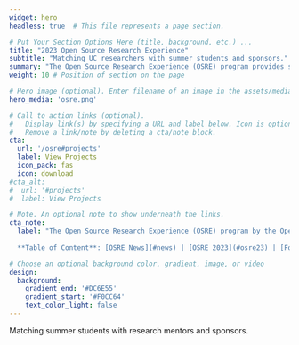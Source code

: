 ```yaml
---
widget: hero
headless: true  # This file represents a page section.

# Put Your Section Options Here (title, background, etc.) ...
title: "2023 Open Source Research Experience"
subtitle: "Matching UC researchers with summer students and sponsors."
summary: "The Open Source Research Experience (OSRE) program provides support for undergraduate and graduate students contributing to open source research efforts. The goal of the program is to seed contributor communities, build community infrastructures and teaching incubator fellows and other UC researchers to effectively lead and delegate. Our participation in the Google Summer of Code is included as part of this mentorship program."
weight: 10 # Position of section on the page

# Hero image (optional). Enter filename of an image in the assets/media/ folder.
hero_media: 'osre.png'

# Call to action links (optional).
#   Display link(s) by specifying a URL and label below. Icon is optional for `cta`.
#   Remove a link/note by deleting a cta/note block.
cta:
  url: '/osre#projects'
  label: View Projects
  icon_pack: fas
  icon: download
#cta_alt:
#  url: '#projects'
#  label: View Projects

# Note. An optional note to show underneath the links.
cta_note:
  label: "The Open Source Research Experience (OSRE) program by the Open Source Program Office (OSPO) UC Santa Cruz provides support for undergraduate and graduate students contributing to open source research efforts. The goal of the program is to seed contributor communities of open source research efforts and to help make computational research efforts reproducible. With this program the OSPO participates as mentor organization in [Google Summer of Code](https://summerofcode.withgoogle.com) and other outreach and sponsorship programs. Information from last year's OSRE can be found [here](https://cross.ucsc.edu/2022-osre/index.html) ([final reports](/post/20220929)).  
  
  **Table of Content**: [OSRE News](#news) | [OSRE 2023](#osre23) | [For students](#forstudents) | [For mentors](#formentors) | [For sponsors](#forsponsors) | [Timeline](#timeline) | [Projects](#projects) | [Tag cloud](#tags) | [Mentors](#mentors)"

# Choose an optional background color, gradient, image, or video
design:
  background:
    gradient_end: '#DC6E55'
    gradient_start: '#F0CC64'
    text_color_light: false
---
```


Matching summer students with research mentors and sponsors.